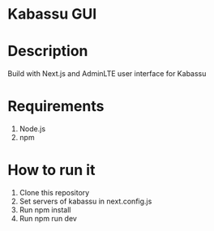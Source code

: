 # Kabassu GUI


# Description
Build with Next.js and AdminLTE user interface for Kabassu

# Requirements

1. Node.js
2. npm

# How to run it

1. Clone this repository
2. Set servers of kabassu in next.config.js
3. Run npm install
4. Run npm run dev

